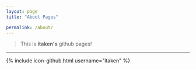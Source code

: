 ```yaml
---
layout: page
title: "About Pages"

permalink: /about/
---
```


>This is **itaken's** github pages!

---

{% include icon-github.html username="itaken" %}
